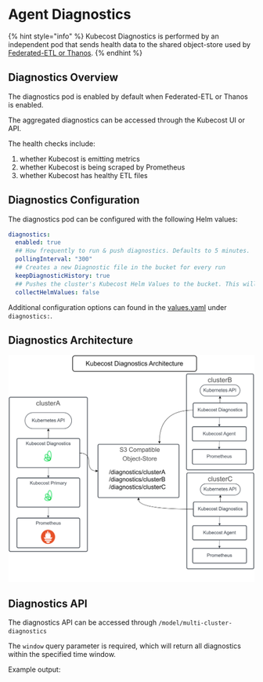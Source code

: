 # Agent Diagnostics

{% hint style="info" %}
Kubecost Diagnostics is performed by an independent pod that sends health data to the shared object-store used by [Federated-ETL or Thanos](multi-cluster.md).
{% endhint %}

## Diagnostics Overview

The diagnostics pod is enabled by default when Federated-ETL or Thanos is enabled.

The aggregated diagnostics can be accessed through the Kubecost UI or API.

The health checks include:
1. whether Kubecost is emitting metrics
2. whether Kubecost is being scraped by Prometheus
3. whether Kubecost has healthy ETL files

## Diagnostics Configuration


The diagnostics pod can be configured with the following Helm values:

```yaml
diagnostics:
  enabled: true
  ## How frequently to run & push diagnostics. Defaults to 5 minutes.
  pollingInterval: "300"
  ## Creates a new Diagnostic file in the bucket for every run
  keepDiagnosticHistory: true
  ## Pushes the cluster's Kubecost Helm Values to the bucket. This will consume additional storage and network transfers
  collectHelmValues: false
```

Additional configuration options can found in the [values.yaml](https://github.com/kubecost/cost-analyzer-helm-chart/blob/develop/cost-analyzer/values.yaml) under `diagnostics:`.



## Diagnostics Architecture

![Kubecost-Agent-Diagnostics](/images/daigrams/Agent-Diagnostics-Architecture.png)

## Diagnostics API

The diagnostics API can be accessed through `/model/multi-cluster-diagnostics`

The `window` query parameter is required, which will return all diagnostics within the specified time window.

Example output:

```json
```